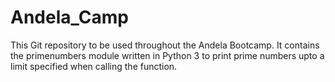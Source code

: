 # Andela_Camp
This Git repository to be used throughout the Andela Bootcamp.
It contains the primenumbers module written in Python 3 to print prime numbers upto a limit specified when calling the function.

